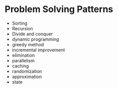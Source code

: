 

# Problem Solving Patterns

- Sorting 
- Recursion 
- Divide and conquer
- dynamic programming 
- greedy method
- incremental improvement 
- elimination 
- parallelism 
- caching 
- randomization 
- approximation 
- state


